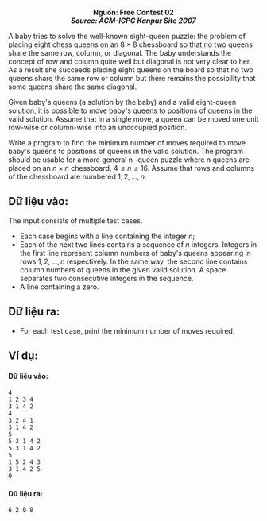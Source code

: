**<center>Nguồn:  Free Contest 02</center>**
***<center>Source: ACM-ICPC Kanpur Site 2007</center>***

A baby tries to solve the well-known eight-queen puzzle: the problem of placing eight chess queens on an $8×8$ chessboard so that no two queens share the same row, column, or diagonal. The baby understands the concept of row and column quite well but diagonal is not very clear to her. As a result she succeeds placing eight queens on the board so that no two queens share the same row or column but there remains the possibility that some
queens share the same diagonal.

Given baby's queens (a solution by the baby) and a valid eight-queen solution, it is possible to move baby's queens to positions of queens in the valid solution. Assume that in a single move, a queen can be moved one unit row-wise or column-wise into an unoccupied position.

Write a program to find the minimum number of moves required to move baby's queens to positions of queens in the valid solution. The program should be usable for a more general n -queen puzzle where n queens are placed on an $n×n$ chessboard, $4 ≤ n ≤ 16$. Assume that rows and columns of the chessboard are numbered $1, 2,..., n$.

## Dữ liệu vào:
The input consists of multiple test cases.
- Each case begins with a line containing the integer $n$;
- Each of the next two lines contains a sequence of $n$ integers. Integers in the first line represent column numbers of baby's queens appearing in rows $1, 2,..., n$ respectively. In the same way, the second line contains column numbers of queens in the given valid solution. A space separates two consecutive integers in the sequence.
- A line containing a zero.

## Dữ liệu ra:
- For each test case, print the minimum number of moves required.

## Ví dụ:
#### Dữ liệu vào:
```
4
1 2 3 4
3 1 4 2
4
3 2 4 1
3 1 4 2
5
5 3 1 4 2
5 3 1 4 2
5
1 5 2 4 3
3 1 4 2 5
0
```

#### Dữ liệu ra:
```
6 2 0 8
```